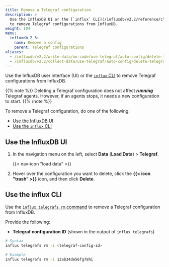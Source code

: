 ```yaml
---
title: Remove a Telegraf configuration
description: >
  Use the InfluxDB UI or the [`influx` CLI](/influxdb/v2.2/reference/cli/influx/)
  to remove Telegraf configurations from InfluxDB.
weight: 104
menu:
  influxdb_2_3:
    name: Remove a config
    parent: Telegraf configurations
aliases:
  - /influxdb/v2.2/write-data/no-code/use-telegraf/auto-config/delete-telegraf-config/
  - /influxdb/v2.2/collect-data/use-telegraf/auto-config/delete-telegraf-config
---
```


Use the InfluxDB user interface (UI) or the [`influx` CLI](/influxdb/v2.2/reference/cli/influx/)
to remove Telegraf configurations from InfluxDB.

{{% note %}}
Deleting a Telegraf configuration does not affect _**running**_ Telegraf agents.
However, if an agents stops, it needs a new configuration to start.
{{% /note %}}

To remove a Telegraf configuration, do one of the following:

- [Use the InfluxDB UI](#use-the-influxdb-ui)
- [Use the `influx` CLI](#use-the-influx-cli)

## Use the InfluxDB UI

1. In the navigation menu on the left, select **Data** (**Load Data**) > **Telegraf**.

    {{< nav-icon "load data" >}}

2. Hover over the configuration you want to delete, click the **{{< icon "trash" >}}**
   icon, and then click **Delete**.


## Use the influx CLI
Use the [`influx telegrafs rm` command](/influxdb/v2.2/reference/cli/influx/telegrafs/rm/)
to remove a Telegraf configuration from InfluxDB.

Provide the following:

- **Telegraf configuration ID** (shown in the output of `influx telegrafs`)

```sh
# Syntax
influx telegrafs rm -i <telegraf-config-id>

# Example
influx telegrafs rm -i 12ab34de56fg78hi
```
